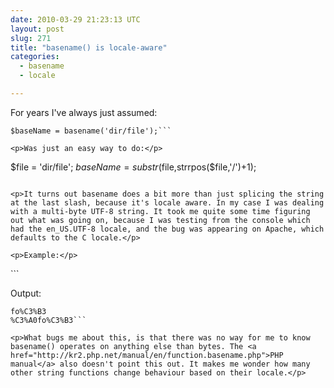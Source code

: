 ```yaml
---
date: 2010-03-29 21:23:13 UTC
layout: post
slug: 271
title: "basename() is locale-aware"
categories:
  - basename
  - locale

---
```

<p>For years I've always just assumed:</p>

```
$baseName = basename('dir/file');```

<p>Was just an easy way to do:</p>

```
$file = 'dir/file';
$baseName = substr($file,strrpos($file,'/')+1);
```

<p>It turns out basename does a bit more than just splicing the string at the last slash, because it's locale aware. In my case I was dealing with a multi-byte UTF-8 string. It took me quite some time figuring out what was going on, because I was testing from the console which had the en_US.UTF-8 locale, and the bug was appearing on Apache, which defaults to the C locale.</p>

<p>Example:</p>

```
<?php

$str = urldecode('%C3%A0fo%C3%B3');

setlocale(LC_ALL,'C');
echo urlencode(basename($str)) . "\n";

setlocale(LC_ALL,'en_US.UTF-8');
echo urlencode(basename($str)) . "\n";

?>```

<p>Output:</p>

```
fo%C3%B3
%C3%A0fo%C3%B3```

<p>What bugs me about this, is that there was no way for me to know basename() operates on anything else than bytes. The <a href="http://kr2.php.net/manual/en/function.basename.php">PHP manual</a> also doesn't point this out. It makes me wonder how many other string functions change behaviour based on their locale.</p>